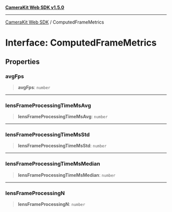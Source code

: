 [**CameraKit Web SDK v1.5.0**](../README.md)

***

[CameraKit Web SDK](../globals.md) / ComputedFrameMetrics

# Interface: ComputedFrameMetrics

## Properties

### avgFps

> **avgFps**: `number`

***

### lensFrameProcessingTimeMsAvg

> **lensFrameProcessingTimeMsAvg**: `number`

***

### lensFrameProcessingTimeMsStd

> **lensFrameProcessingTimeMsStd**: `number`

***

### lensFrameProcessingTimeMsMedian

> **lensFrameProcessingTimeMsMedian**: `number`

***

### lensFrameProcessingN

> **lensFrameProcessingN**: `number`

